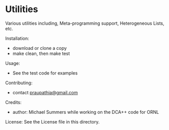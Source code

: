 # Utilities
Various utilities including, Meta-programming support, Heterogeneous Lists, etc.

Installation:      
 - download or clone a copy
 - make clean, then make test

Usage: 
 - See the test code for examples

Contributing: 
 - contact praupathia@gmail.com

Credits: 
- author: Michael Summers while working on the DCA++ code for ORNL

License: See the License file in this directory.
